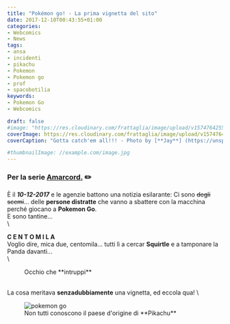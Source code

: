 ```yaml
---
title: "Pokémon go! - La prima vignetta del sito"
date: 2017-12-10T00:43:55+01:00
categories:
- Webcomics
- News
tags:
- ansa
- incidenti
- pikachu
- Pokemon
- Pokemon go
- prof
- spacobotilia
keywords:
- Pokemon Go
- Webcomics

draft: false
#image: "https://res.cloudinary.com/frattaglia/image/upload/v1574764255/pokemon-go/pokemon-go-cover_gnqyoq.jpg"
coverImage: https://res.cloudinary.com/frattaglia/image/upload/v1574764255/pokemon-go/pokemon-go-cover_gnqyoq.jpg
coverCaption: "Gotta catch'em all!!! - Photo by [**Jay**] (https://unsplash.com/@filmape) on [*Unsplash*](https://unsplash.com/)"

#thumbnailImage: //example.com/image.jpg
---
```

### Per la serie <span class="rosso"><u>**Amarcord**.</u></span> ✏️
È il ***10-12-2017*** e le agenzie battono una notizia esilarante:
Ci sono ~~degli scemi~~... delle **persone distratte** che vanno a sbattere con la macchina perché giocano a **Pokemon Go**.\
E sono tantine...\
\
<!--more-->

**C E N T O M I L A**\
Voglio dire, mica due, centomila... tutti lì a cercar **Squirtle** e a tamponare la Panda davanti...\
\
<div class="immagine">
<figure class="img1 embed news">
  <https://res.cloudinary.com/frattaglia/image/upload/v1574764255/pokemon-go/squirtle_mmkvcs.png" alt="squirtle">
  <figcaption> Occhio che **intruppi** </figcaption>
</figure>
</div>

\
La cosa meritava **senzadubbiamente** una vignetta, ed eccola qua!
\
<div class="immagine">
<figure class="img1 embed news">
  <img src="https://res.cloudinary.com/frattaglia/image/upload/v1574764255/pokemon-go/pokemon-go_t7surb.jpg" alt="pokemon go">
  <figcaption> Non tutti conoscono il paese d'origine di **Pikachu** </figcaption>
</figure>
</div>
